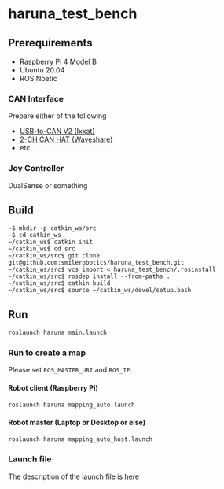 # haruna_test_bench

## Prerequirements

* Raspberry Pi 4 Model B
* Ubuntu 20.04
* ROS Noetic

### CAN Interface

Prepare either of the following

* [USB-to-CAN V2 (Ixxat)](./docs/ixxat.md)
* [2-CH CAN HAT (Waveshare)](./docs/can_hat.md)
* etc

### Joy Controller

DualSense or something

## Build

```
~$ mkdir -p catkin_ws/src
~$ cd catkin_ws
~/catkin_ws$ catkin init
~/catkin_ws$ cd src
~/catkin_ws/src$ git clone git@github.com:smilerobotics/haruna_test_bench.git
~/catkin_ws/src$ vcs import < haruna_test_bench/.rosinstall
~/catkin_ws/src$ rosdep install --from-paths .
~/catkin_ws/src$ catkin build
~/catkin_ws/src$ source ~/catkin_ws/devel/setup.bash
```

## Run

```bash
roslaunch haruna main.launch
```

### Run to create a map

Please set `ROS_MASTER_URI` and `ROS_IP`.

#### Robot client (Raspberry Pi)

```bash
roslaunch haruna mapping_auto.launch
```

#### Robot master (Laptop or Desktop or else)

```bash
roslaunch haruna mapping_auto_host.launch
```

### Launch file

The description of the launch file is [here](./docs/launch.md)
